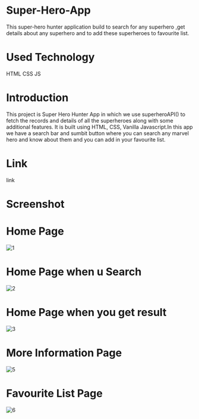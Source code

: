 # Super-Hero-App
This super-hero hunter application build to search for any superhero ,get details about any superhero and to add these superheroes to favourite list.
# Used Technology
HTML CSS JS
# Introduction
This project is Super Hero Hunter App in which we use superheroAPI() to fetch the records and details of all the superheroes along with some additional features. It is built using HTML, CSS, Vanilla Javascript.In this app we have a search bar and sumbit button where you can search any marvel hero and know about them and you can add in your favourite list.
# Link
link 
# Screenshot
# Home Page
![1](https://github.com/Pranay7-kr/Super-Hero-App/assets/122045703/b9c81182-3c25-47fc-b81f-a3f19205afb6)
# Home Page when u Search
![2](https://github.com/Pranay7-kr/Super-Hero-App/assets/122045703/bc212ab1-25fd-4f4b-826b-d0cfdebdd4eb)
# Home Page when you get result
![3](https://github.com/Pranay7-kr/Super-Hero-App/assets/122045703/13742efc-dc33-4cfb-ae76-6437d6bc4db0)
# More Information Page
![5](https://github.com/Pranay7-kr/Super-Hero-App/assets/122045703/a4468e2b-e2ca-4e54-9232-52471c21ff08)
# Favourite List Page
![6](https://github.com/Pranay7-kr/Super-Hero-App/assets/122045703/edd2ef59-cfb6-4aac-9f49-e42bca0c6b82)

